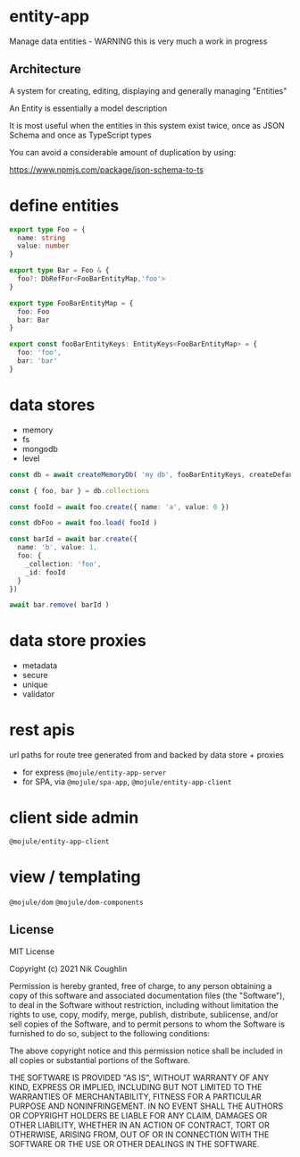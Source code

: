 # entity-app

Manage data entities - WARNING this is very much a work in progress

## Architecture

A system for creating, editing, displaying and generally managing "Entities"

An Entity is essentially a model description

It is most useful when the entities in this system exist twice, once as JSON 
Schema and once as TypeScript types

You can avoid a considerable amount of duplication by using:

https://www.npmjs.com/package/json-schema-to-ts

# define entities

```ts
export type Foo = {
  name: string
  value: number
}

export type Bar = Foo & {
  foo?: DbRefFor<FooBarEntityMap,'foo'>
}

export type FooBarEntityMap = {
  foo: Foo
  bar: Bar
}

export const fooBarEntityKeys: EntityKeys<FooBarEntityMap> = {
  foo: 'foo',
  bar: 'bar'
}
```

# data stores

- memory
- fs
- mongodb
- level

```ts
const db = await createMemoryDb( 'my db', fooBarEntityKeys, createDefaultDbItem )

const { foo, bar } = db.collections

const fooId = await foo.create({ name: 'a', value: 0 })

const dbFoo = await foo.load( fooId )

const barId = await bar.create({ 
  name: 'b', value: 1, 
  foo: {
    _collection: 'foo',
    _id: fooId
  }
})

await bar.remove( barId )
```

# data store proxies

- metadata
- secure
- unique
- validator

# rest apis

url paths for route tree generated from and backed by data store + proxies

- for express `@mojule/entity-app-server`
- for SPA, via `@mojule/spa-app`, `@mojule/entity-app-client`

# client side admin

`@mojule/entity-app-client`

# view / templating

`@mojule/dom`
`@mojule/dom-components`

## License

MIT License

Copyright (c) 2021 Nik Coughlin

Permission is hereby granted, free of charge, to any person obtaining a copy
of this software and associated documentation files (the "Software"), to deal
in the Software without restriction, including without limitation the rights
to use, copy, modify, merge, publish, distribute, sublicense, and/or sell
copies of the Software, and to permit persons to whom the Software is
furnished to do so, subject to the following conditions:

The above copyright notice and this permission notice shall be included in all
copies or substantial portions of the Software.

THE SOFTWARE IS PROVIDED "AS IS", WITHOUT WARRANTY OF ANY KIND, EXPRESS OR
IMPLIED, INCLUDING BUT NOT LIMITED TO THE WARRANTIES OF MERCHANTABILITY,
FITNESS FOR A PARTICULAR PURPOSE AND NONINFRINGEMENT. IN NO EVENT SHALL THE
AUTHORS OR COPYRIGHT HOLDERS BE LIABLE FOR ANY CLAIM, DAMAGES OR OTHER
LIABILITY, WHETHER IN AN ACTION OF CONTRACT, TORT OR OTHERWISE, ARISING FROM,
OUT OF OR IN CONNECTION WITH THE SOFTWARE OR THE USE OR OTHER DEALINGS IN THE
SOFTWARE.
